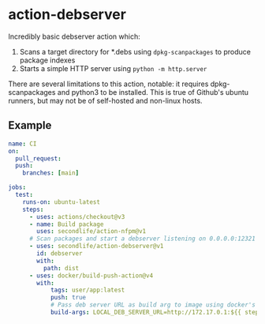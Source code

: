# action-debserver

Incredibly basic debserver action which:

1. Scans a target directory for *.debs using `dpkg-scanpackages` to produce
   package indexes
2. Starts a simple HTTP server using `python -m http.server`

There are several limitations to this action, notable: it requires
dpkg-scanpackages and python3 to be installed. This is true of Github's
ubuntu runners, but may not be of self-hosted and non-linux hosts.

## Example

```yaml
name: CI
on:
  pull_request:
  push:
    branches: [main]

jobs:
  test:
    runs-on: ubuntu-latest
    steps:
      - uses: actions/checkout@v3
      - name: Build package 
        uses: secondlife/action-nfpm@v1
      # Scan packages and start a debserver listening on 0.0.0.0:12321
      - uses: secondlife/action-debserver@v1
        id: debserver
        with:
          path: dist
      - uses: docker/build-push-action@v4
        with:
            tags: user/app:latest
            push: true
            # Pass deb server URL as build arg to image using docker's default network gateway (host)
            build-args: LOCAL_DEB_SERVER_URL=http://172.17.0.1:${{ steps.debserver.outputs.port }}
```
